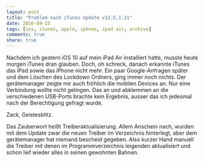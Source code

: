```yaml
---
layout: post
title: "Problem nach iTunes Update v12.5.1.21"
date: 2016-09-15
tags: [ios, itunes, apple, iphone, ipad air, archive]
comments: true
share: true
---
```


Nachdem ich gestern iOS 10 auf mein iPad Air installiert hatte, musste heute morgen iTunes dran glauben.
Doch, oh schreck, danach erkannte iTunes das iPad sowie das iPhone nicht mehr.
Ein paar Google-Anfragen später und dem Löschen des Lockdown Ordners, ging immer noch nichts. Der gerätemanager zeigte mir auch fröhlich die moblien Devices an. Nur eine Verbindung wollte nicht gelingen. Das an und abklemmen an die verschiedenen USB-Ports brachte kein Ergebnis, ausser das ich jedesmal nach der Berechtigung gefragt wurde.

Zack, Geistesblitz.

Das Zauberwort heißt Treiberaktualisierung. Allem Anschein nach, wurden mit dem Update zwar die neuen Treiber im Verzeichnis hinterlegt, aber dem gerätemanager hat niemand bescheid gegeben. Also kurzer Hand manuell die Treiber mit denen im Programmverzeichnis leigenden aktualisiert und schon lief wieder alles in seinen gewohnten Bahnen.